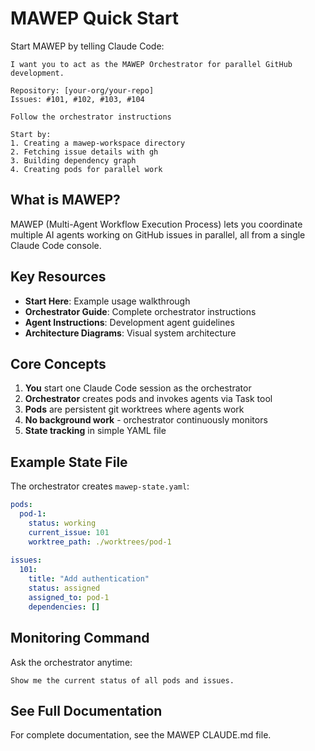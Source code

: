 # MAWEP Quick Start

Start MAWEP by telling Claude Code:

```
I want you to act as the MAWEP Orchestrator for parallel GitHub development.

Repository: [your-org/your-repo]
Issues: #101, #102, #103, #104

Follow the orchestrator instructions

Start by:
1. Creating a mawep-workspace directory
2. Fetching issue details with gh
3. Building dependency graph
4. Creating pods for parallel work
```

## What is MAWEP?

MAWEP (Multi-Agent Workflow Execution Process) lets you coordinate multiple AI agents working on GitHub issues in parallel, all from a single Claude Code console.

## Key Resources

- **Start Here**: Example usage walkthrough
- **Orchestrator Guide**: Complete orchestrator instructions
- **Agent Instructions**: Development agent guidelines
- **Architecture Diagrams**: Visual system architecture

## Core Concepts

1. **You** start one Claude Code session as the orchestrator
2. **Orchestrator** creates pods and invokes agents via Task tool
3. **Pods** are persistent git worktrees where agents work
4. **No background work** - orchestrator continuously monitors
5. **State tracking** in simple YAML file

## Example State File

The orchestrator creates `mawep-state.yaml`:

```yaml
pods:
  pod-1:
    status: working
    current_issue: 101
    worktree_path: ./worktrees/pod-1
    
issues:
  101:
    title: "Add authentication"
    status: assigned
    assigned_to: pod-1
    dependencies: []
```

## Monitoring Command

Ask the orchestrator anytime:
```
Show me the current status of all pods and issues.
```

## See Full Documentation

For complete documentation, see the MAWEP CLAUDE.md file.